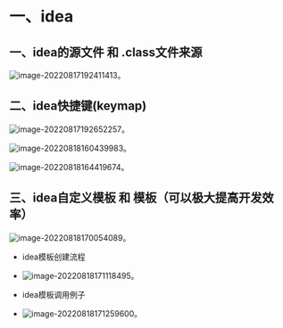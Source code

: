 # 一、idea

## 一、idea的源文件 和 .class文件来源

![image-20220817192411413](C:\Users\86199\AppData\Roaming\Typora\typora-user-images\image-20220817192411413.png)。

## 二、idea快捷键(keymap)

![image-20220817192652257](C:\Users\86199\AppData\Roaming\Typora\typora-user-images\image-20220817192652257.png)。

![image-20220818160439983](C:\Users\86199\AppData\Roaming\Typora\typora-user-images\image-20220818160439983.png)。



![image-20220818164419674](C:\Users\86199\AppData\Roaming\Typora\typora-user-images\image-20220818164419674.png)。



## 三、idea自定义模板 和 模板（可以极大提高开发效率）



![image-20220818170054089](C:\Users\86199\AppData\Roaming\Typora\typora-user-images\image-20220818170054089.png)。

* idea模板创建流程
* ![image-20220818171118495](C:\Users\86199\AppData\Roaming\Typora\typora-user-images\image-20220818171118495.png)。

* idea模板调用例子
* ![image-20220818171259600](C:\Users\86199\AppData\Roaming\Typora\typora-user-images\image-20220818171259600.png)。